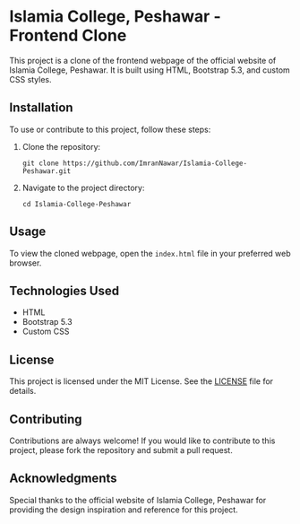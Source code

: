 # Islamia College, Peshawar - Frontend Clone

This project is a clone of the frontend webpage of the official website of Islamia College, Peshawar. It is built using HTML, Bootstrap 5.3, and custom CSS styles.

## Installation

To use or contribute to this project, follow these steps:

1. Clone the repository:
    ```
    git clone https://github.com/ImranNawar/Islamia-College-Peshawar.git
    ```

2. Navigate to the project directory:
   ```
   cd Islamia-College-Peshawar
   ```

## Usage

To view the cloned webpage, open the `index.html` file in your preferred web browser.

## Technologies Used

- HTML
- Bootstrap 5.3
- Custom CSS

## License

This project is licensed under the MIT License. See the [LICENSE](https://github.com/ImranNawar/Islamia-College-Peshawar/blob/main/LICENSE) file for details.

## Contributing

Contributions are always welcome! If you would like to contribute to this project, please fork the repository and submit a pull request.

## Acknowledgments

Special thanks to the official website of Islamia College, Peshawar for providing the design inspiration and reference for this project.
